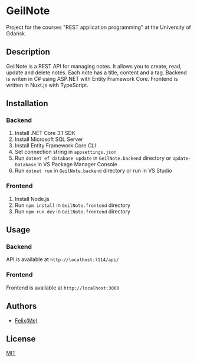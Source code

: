 # GeilNote

Project for the courses "REST application programming" at the University of Gdańsk.

## Description

GeilNote is a REST API for managing notes. It allows you to create, read, update and delete notes. Each note has a title, content and a tag. Backend is writen in C# using ASP.NET with Entity Framework Core. Frontend is written in Nuxt.js with TypeScript.

## Installation

### Backend

1. Install .NET Core 3.1 SDK
2. Install Microsoft SQL Server
3. Install Entity Framework Core CLI
4. Set connection string in `appsettings.json`
5. Run `dotnet ef database update` in `GeilNote.backend` directory or `Update-Database` in VS Package Manager Console
6. Run `dotnet run` in `GeilNote.backend` directory or run in VS Studio

### Frontend

1. Install Node.js
2. Run `npm install` in `GeilNote.frontend` directory
3. Run `npm run dev` in `GeilNote.frontend` directory

## Usage

### Backend

API is available at `http://localhost:7114/api/`

### Frontend

Frontend is available at `http://localhost:3000`

## Authors

- [Felix(Me)](https://github.com/Felix-1871)

## License

[MIT](https://choosealicense.com/licenses/mit/)
